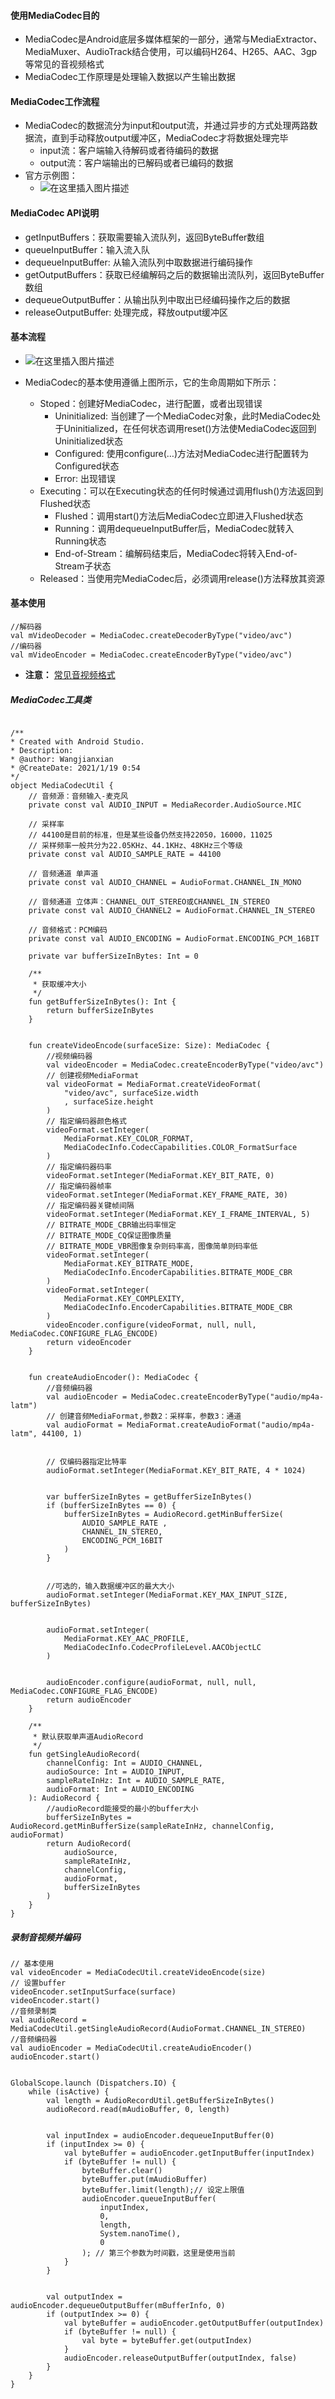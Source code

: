 #### 使用MediaCodec目的
* MediaCodec是Android底层多媒体框架的一部分，通常与MediaExtractor、MediaMuxer、AudioTrack结合使用，可以编码H264、H265、AAC、3gp等常见的音视频格式
* MediaCodec工作原理是处理输入数据以产生输出数据

#### MediaCodec工作流程
* MediaCodec的数据流分为input和output流，并通过异步的方式处理两路数据流，直到手动释放output缓冲区，MediaCodec才将数据处理完毕
    * input流：客户端输入待解码或者待编码的数据
    * output流：客户端输出的已解码或者已编码的数据
* 官方示例图：
    * ![在这里插入图片描述](https://img-blog.csdnimg.cn/20210119011148923.png?x-oss-process=image/watermark,type_ZmFuZ3poZW5naGVpdGk,shadow_10,text_aHR0cHM6Ly9ibG9nLmNzZG4ubmV0L3FxXzM5NDI0MTQz,size_16,color_FFFFFF,t_70#pic_center)

#### MediaCodec API说明
* getInputBuffers：获取需要输入流队列，返回ByteBuffer数组
* queueInputBuffer：输入流入队
* dequeueInputBuffer: 从输入流队列中取数据进行编码操作
* getOutputBuffers：获取已经编解码之后的数据输出流队列，返回ByteBuffer数组
* dequeueOutputBuffer：从输出队列中取出已经编码操作之后的数据
* releaseOutputBuffer: 处理完成，释放output缓冲区

#### 基本流程
* ![在这里插入图片描述](https://img-blog.csdnimg.cn/20210119011217396.png?x-oss-process=image/watermark,type_ZmFuZ3poZW5naGVpdGk,shadow_10,text_aHR0cHM6Ly9ibG9nLmNzZG4ubmV0L3FxXzM5NDI0MTQz,size_16,color_FFFFFF,t_70#pic_center)

* MediaCodec的基本使用遵循上图所示，它的生命周期如下所示：
    * Stoped：创建好MediaCodec，进行配置，或者出现错误
        * Uninitialized: 当创建了一个MediaCodec对象，此时MediaCodec处于Uninitialized，在任何状态调用reset()方法使MediaCodec返回到Uninitialized状态
        * Configured: 使用configure(…)方法对MediaCodec进行配置转为Configured状态
        * Error: 出现错误
    * Executing：可以在Executing状态的任何时候通过调用flush()方法返回到Flushed状态
        * Flushed：调用start()方法后MediaCodec立即进入Flushed状态
        * Running：调用dequeueInputBuffer后，MediaCodec就转入Running状态
        * End-of-Stream：编解码结束后，MediaCodec将转入End-of-Stream子状态
    * Released：当使用完MediaCodec后，必须调用release()方法释放其资源 
#### 基本使用
```
//解码器
val mVideoDecoder = MediaCodec.createDecoderByType("video/avc")
//编码器
val mVideoEncoder = MediaCodec.createEncoderByType("video/avc")
```

* **注意：** [常见音视频格式](
https://developer.android.google.cn/reference/kotlin/android/media/MediaFormat?hl=en)

##### MediaCodec工具类
```

/**
* Created with Android Studio.
* Description:
* @author: Wangjianxian
* @CreateDate: 2021/1/19 0:54
*/
object MediaCodecUtil {
    // 音频源：音频输入-麦克风
    private const val AUDIO_INPUT = MediaRecorder.AudioSource.MIC

    // 采样率
    // 44100是目前的标准，但是某些设备仍然支持22050，16000，11025
    // 采样频率一般共分为22.05KHz、44.1KHz、48KHz三个等级
    private const val AUDIO_SAMPLE_RATE = 44100

    // 音频通道 单声道
    private const val AUDIO_CHANNEL = AudioFormat.CHANNEL_IN_MONO

    // 音频通道 立体声：CHANNEL_OUT_STEREO或CHANNEL_IN_STEREO
    private const val AUDIO_CHANNEL2 = AudioFormat.CHANNEL_IN_STEREO

    // 音频格式：PCM编码
    private const val AUDIO_ENCODING = AudioFormat.ENCODING_PCM_16BIT

    private var bufferSizeInBytes: Int = 0

    /**
     * 获取缓冲大小
     */
    fun getBufferSizeInBytes(): Int {
        return bufferSizeInBytes
    }


    fun createVideoEncode(surfaceSize: Size): MediaCodec {
        //视频编码器
        val videoEncoder = MediaCodec.createEncoderByType("video/avc")
        // 创建视频MediaFormat
        val videoFormat = MediaFormat.createVideoFormat(
            "video/avc", surfaceSize.width
            , surfaceSize.height
        )
        // 指定编码器颜色格式
        videoFormat.setInteger(
            MediaFormat.KEY_COLOR_FORMAT,
            MediaCodecInfo.CodecCapabilities.COLOR_FormatSurface
        )
        // 指定编码器码率
        videoFormat.setInteger(MediaFormat.KEY_BIT_RATE, 0)
        // 指定编码器帧率
        videoFormat.setInteger(MediaFormat.KEY_FRAME_RATE, 30)
        // 指定编码器关键帧间隔
        videoFormat.setInteger(MediaFormat.KEY_I_FRAME_INTERVAL, 5)
        // BITRATE_MODE_CBR输出码率恒定
        // BITRATE_MODE_CQ保证图像质量
        // BITRATE_MODE_VBR图像复杂则码率高，图像简单则码率低
        videoFormat.setInteger(
            MediaFormat.KEY_BITRATE_MODE,
            MediaCodecInfo.EncoderCapabilities.BITRATE_MODE_CBR
        )
        videoFormat.setInteger(
            MediaFormat.KEY_COMPLEXITY,
            MediaCodecInfo.EncoderCapabilities.BITRATE_MODE_CBR
        )
        videoEncoder.configure(videoFormat, null, null, MediaCodec.CONFIGURE_FLAG_ENCODE)
        return videoEncoder
    }


    fun createAudioEncoder(): MediaCodec {
        //音频编码器
        val audioEncoder = MediaCodec.createEncoderByType("audio/mp4a-latm")
        // 创建音频MediaFormat,参数2：采样率，参数3：通道
        val audioFormat = MediaFormat.createAudioFormat("audio/mp4a-latm", 44100, 1)


        // 仅编码器指定比特率
        audioFormat.setInteger(MediaFormat.KEY_BIT_RATE, 4 * 1024)


        var bufferSizeInBytes = getBufferSizeInBytes()
        if (bufferSizeInBytes == 0) {
            bufferSizeInBytes = AudioRecord.getMinBufferSize(
                AUDIO_SAMPLE_RATE ,
                CHANNEL_IN_STEREO,
                ENCODING_PCM_16BIT
            )
        }


        //可选的，输入数据缓冲区的最大大小
        audioFormat.setInteger(MediaFormat.KEY_MAX_INPUT_SIZE, bufferSizeInBytes)


        audioFormat.setInteger(
            MediaFormat.KEY_AAC_PROFILE,
            MediaCodecInfo.CodecProfileLevel.AACObjectLC
        )


        audioEncoder.configure(audioFormat, null, null, MediaCodec.CONFIGURE_FLAG_ENCODE)
        return audioEncoder
    }

    /**
     * 默认获取单声道AudioRecord
     */
    fun getSingleAudioRecord(
        channelConfig: Int = AUDIO_CHANNEL,
        audioSource: Int = AUDIO_INPUT,
        sampleRateInHz: Int = AUDIO_SAMPLE_RATE,
        audioFormat: Int = AUDIO_ENCODING
    ): AudioRecord {
        //audioRecord能接受的最小的buffer大小
        bufferSizeInBytes = AudioRecord.getMinBufferSize(sampleRateInHz, channelConfig, audioFormat)
        return AudioRecord(
            audioSource,
            sampleRateInHz,
            channelConfig,
            audioFormat,
            bufferSizeInBytes
        )
    }
}
```
##### 录制音视频并编码
```
// 基本使用
val videoEncoder = MediaCodecUtil.createVideoEncode(size)
// 设置buffer
videoEncoder.setInputSurface(surface)
videoEncoder.start()
//音频录制类
val audioRecord = MediaCodecUtil.getSingleAudioRecord(AudioFormat.CHANNEL_IN_STEREO)
//音频编码器
val audioEncoder = MediaCodecUtil.createAudioEncoder()
audioEncoder.start()


GlobalScope.launch (Dispatchers.IO) {
    while (isActive) {
        val length = AudioRecordUtil.getBufferSizeInBytes()
        audioRecord.read(mAudioBuffer, 0, length)


        val inputIndex = audioEncoder.dequeueInputBuffer(0)
        if (inputIndex >= 0) {
            val byteBuffer = audioEncoder.getInputBuffer(inputIndex)
            if (byteBuffer != null) {
                byteBuffer.clear()
                byteBuffer.put(mAudioBuffer)
                byteBuffer.limit(length);// 设定上限值
                audioEncoder.queueInputBuffer(
                    inputIndex,
                    0,
                    length,
                    System.nanoTime(),
                    0
                ); // 第三个参数为时间戳，这里是使用当前
            }
        }


        val outputIndex = audioEncoder.dequeueOutputBuffer(mBufferInfo, 0)
        if (outputIndex >= 0) {
            val byteBuffer = audioEncoder.getOutputBuffer(outputIndex)
            if (byteBuffer != null) {
                val byte = byteBuffer.get(outputIndex)
            }
            audioEncoder.releaseOutputBuffer(outputIndex, false)
        }
    }
}
```
